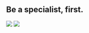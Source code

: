 ## Be a specialist, first.

<a href="https://yoopark.github.io"><img src="https://img.shields.io/badge/-Devlog-black?style=for-the-badge" /></a> <a href="https://yongjunpark.vercel.app"><img src="https://img.shields.io/badge/-Portfolio-black?style=for-the-badge" /></a>
